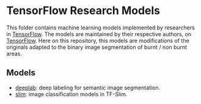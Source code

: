 # TensorFlow Research Models

This folder contains machine learning models implemented by researchers in
[TensorFlow](https://tensorflow.org). The models are maintained by their
respective authors, on [TensorFlow](https://github.com/tensorflow/models/tree/master/research). Here on this repository, this models are modifications of the originals adapted to the binary image segmentation of burnt / non burnt areas.

## Models

-   [deeplab](deeplab): deep labeling for semantic image segmentation.
-   [slim](slim): image classification models in TF-Slim.

